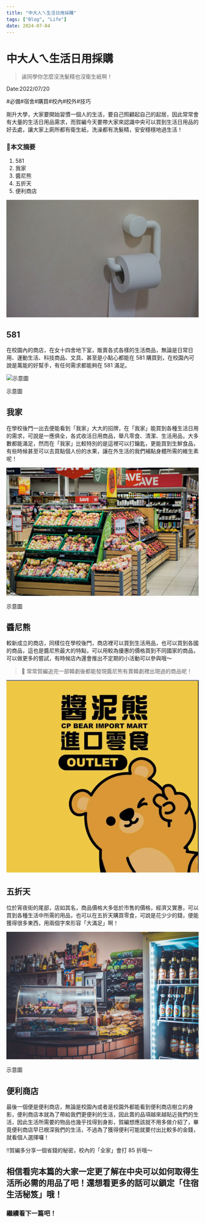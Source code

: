 ```yaml
---
title: "中大人ㄟ生活日用採購"
tags: ["Blog", "Life"]
date: 2024-07-04
---
```

# 中大人ㄟ生活日用採購

> 誒同學你怎麼沒洗髮精也沒衛生紙啊！
> 

Date:2022/07/20

#必備#宿舍#購買#校內#校外#技巧

剛升大學，大家要開始習慣一個人的生活，要自己照顧起自己的起居，因此常常會有大量的生活日用品需求，而賀編今天要帶大家來認識中央可以買到生活日用品的好去處，讓大家上廁所都有衛生紙，洗澡都有洗髮精，安安穩穩地過生活！

### 🧸本文摘要

1. 581
2. 我家
3. 醬尼熊
4. 五折天
5. 便利商店

![pexels-hermaion-191845.jpg](https://github.com/NCU-FRESH/2024-blog/blob/main/%E4%B8%AD%E5%A4%A7%E4%BA%BA%E3%84%9F%E7%94%9F%E6%B4%BB%E6%97%A5%E7%94%A8%E6%8E%A1%E8%B3%BC/pexels-hermaion-191845.jpg?raw=true)

## 581

在校園內的商店，在女十四舍地下室，販賣各式各樣的生活商品，無論是日常日用、運動生活、科技商品、文具、甚至是小點心都能在 581 購買到，在校園內可說是萬能的好幫手，有任何需求都能夠在 581 滿足。

![示意圖](https://github.com/NCU-FRESH/2024-blog/blob/main/%E4%B8%AD%E5%A4%A7%E4%BA%BA%E3%84%9F%E7%94%9F%E6%B4%BB%E6%97%A5%E7%94%A8%E6%8E%A1%E8%B3%BC/pexels-craig-adderley-1727684.jpg?raw=true)

示意圖

## 我家

在學校後門一出去便能看到「我家」大大的招牌，在「我家」能買到各種生活日用的需求，可說是一應俱全，各式收活日用商品，舉凡零食、清潔、生活用品，大多數都能滿足，然而在「我家」比較特別的是這裡可以打鑰匙，更能買到生鮮食品，有些時候甚至可以去買點個人份的水果，讓在外生活的我們補點身體所需的維生素呢！

![示意圖](https://github.com/NCU-FRESH/2024-blog/blob/main/%E4%B8%AD%E5%A4%A7%E4%BA%BA%E3%84%9F%E7%94%9F%E6%B4%BB%E6%97%A5%E7%94%A8%E6%8E%A1%E8%B3%BC/pexels-pixabay-264636.jpg?raw=true)

示意圖

## 醬尼熊

較新成立的商店，同樣位在學校後門，商店裡可以買到生活用品，也可以買到各國的商品，這也是醬尼熊最大的特點，可以用較為優惠的價格買到不同國家的商品，可以做更多的嘗試，有時候店內還會推出不定期的小活動可以參與哦～

> 🧸 常常賀編追完一部韓劇後都能發現醬尼熊有賣韓劇裡出現過的商品呢！
> 

![Screen Shot 2022-07-20 at 9.25.04 PM.png](https://github.com/NCU-FRESH/2024-blog/blob/main/%E4%B8%AD%E5%A4%A7%E4%BA%BA%E3%84%9F%E7%94%9F%E6%B4%BB%E6%97%A5%E7%94%A8%E6%8E%A1%E8%B3%BC/Screen_Shot_2022-07-20_at_9.25.04_PM.png?raw=true)

## 五折天

位於宵夜街的尾部，店如其名，商品價格大多低於市售的價格，經濟又實惠，可以買到各種生活中所需的用品，也可以在五折天購買零食，可說是花少少的錢，便能獲得很多東西，用兩個字來形容「大滿足」啊！

![示意圖](https://github.com/NCU-FRESH/2024-blog/blob/main/%E4%B8%AD%E5%A4%A7%E4%BA%BA%E3%84%9F%E7%94%9F%E6%B4%BB%E6%97%A5%E7%94%A8%E6%8E%A1%E8%B3%BC/pexels-caio-64613.jpg?raw=true)

示意圖

## 便利商店

最後一個便是便利商店，無論是校園內或者是校園外都能看到便利商店樹立的身影，便利商店本就為了帶給我們更便利的生活，因此賣的品項越來越貼近我們的生活，因此生活所需要的物品也幾乎找得到身影，賀編想應該就不用多做介紹了，畢竟便利商店早已根深我們的生活，不過為了獲得便利可能就要付出比較多的金錢，就看個人選擇囉！

‼️賀編多分享一個省錢的秘密，校內的「全家」會打 85 折哦～

## 相信看完本篇的大家一定更了解在中央可以如何取得生活所必需的用品了吧！還想看更多的話可以鎖定「住宿生活秘笈」哦！

### 繼續看下一篇吧！

[](https://ncufresh.ncu.edu.tw/blog/life/?postId=5efa97a5-16d6-4fee-82fe-f67f22e1f675)
